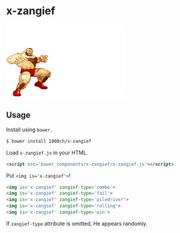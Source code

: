 # x-zangief

![](https://raw.githubusercontent.com/1000ch/x-zangief/master/img/zangief-combo.gif)

## Usage

Install using `bower`.

```bash
$ bower install 1000ch/x-zangief
```

Load `x-zangief.js` in your HTML.

```html
<script src='bower_components/x-zangief/x-zangief.js'></script>
```

Put `<img is='x-zangief'>`!

```html
<img is='x-zangief' zangief-type='combo'>
<img is='x-zangief' zangief-type='fail'>
<img is='x-zangief' zangief-type='piledriver'>
<img is='x-zangief' zangief-type='rolling'>
<img is='x-zangief' zangief-type='win'>
```

If `zangief-type` attribute is omitted, He appears randomly.